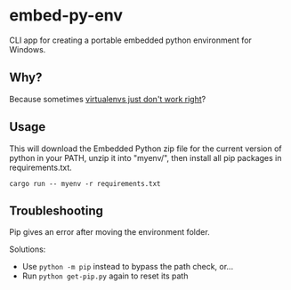 # embed-py-env
CLI app for creating a portable embedded python environment for Windows.

## Why?

Because sometimes [virtualenvs just don't work right](https://gist.github.com/krscott/7b946c1c4f81291ede88b0b7de0e0fe6)?

## Usage

This will download the Embedded Python zip file for the current
version of python in your PATH, unzip it into "myenv/", then install
all pip packages in requirements.txt.

```
cargo run -- myenv -r requirements.txt
```

## Troubleshooting

Pip gives an error after moving the environment folder.

Solutions:

* Use `python -m pip` instead to bypass the path check, or...
* Run `python get-pip.py` again to reset its path
